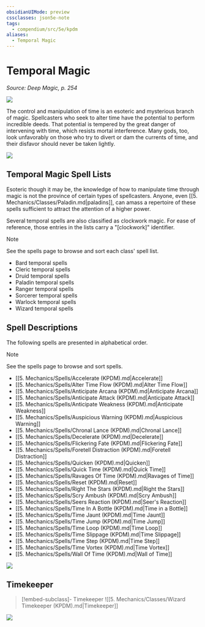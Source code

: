 ```yaml
---
obsidianUIMode: preview
cssclasses: json5e-note
tags:
  - compendium/src/5e/kpdm
aliases:
  - Temporal Magic
---
```

# Temporal Magic
*Source: Deep Magic, p. 254* 

![](https://raw.githubusercontent.com/TheGiddyLimit/homebrew/master/_img/KPDM/full/001-0874.webp#center)

The control and manipulation of time is an esoteric and mysterious branch of magic. Spellcasters who seek to alter time have the potential to perform incredible deeds. That potential is tempered by the great danger of intervening with time, which resists mortal interference. Many gods, too, look unfavorably on those who try to divert or dam the currents of time, and their disfavor should never be taken lightly.

![](https://raw.githubusercontent.com/TheGiddyLimit/homebrew/master/_img/KPDM/0090.webp#center)

## Temporal Magic Spell Lists

Esoteric though it may be, the knowledge of how to manipulate time through magic is not the province of certain types of spellcasters. Anyone, even [[5. Mechanics/Classes/Paladin.md\|paladins]], can amass a repertoire of these spells sufficient to attract the attention of a higher power.

Several temporal spells are also classified as clockwork magic. For ease of reference, those entries in the lists carry a "[clockwork]" identifier.

> [!note]
> See the spells page to browse and sort each class' spell list.

- Bard temporal spells  
- Cleric temporal spells  
- Druid temporal spells  
- Paladin temporal spells  
- Ranger temporal spells  
- Sorcerer temporal spells  
- Warlock temporal spells  
- Wizard temporal spells  

## Spell Descriptions

The following spells are presented in alphabetical order.

> [!note]
> See the spells page to browse and sort spells.

- [[5. Mechanics/Spells/Accelerate (KPDM).md\|Accelerate]]  
- [[5. Mechanics/Spells/Alter Time Flow (KPDM).md\|Alter Time Flow]]  
- [[5. Mechanics/Spells/Anticipate Arcana (KPDM).md\|Anticipate Arcana]]  
- [[5. Mechanics/Spells/Anticipate Attack (KPDM).md\|Anticipate Attack]]  
- [[5. Mechanics/Spells/Anticipate Weakness (KPDM).md\|Anticipate Weakness]]  
- [[5. Mechanics/Spells/Auspicious Warning (KPDM).md\|Auspicious Warning]]  
- [[5. Mechanics/Spells/Chronal Lance (KPDM).md\|Chronal Lance]]  
- [[5. Mechanics/Spells/Decelerate (KPDM).md\|Decelerate]]  
- [[5. Mechanics/Spells/Flickering Fate (KPDM).md\|Flickering Fate]]  
- [[5. Mechanics/Spells/Foretell Distraction (KPDM).md\|Foretell Distraction]]  
- [[5. Mechanics/Spells/Quicken (KPDM).md\|Quicken]]  
- [[5. Mechanics/Spells/Quick Time (KPDM).md\|Quick Time]]  
- [[5. Mechanics/Spells/Ravages Of Time (KPDM).md\|Ravages of Time]]  
- [[5. Mechanics/Spells/Reset (KPDM).md\|Reset]]  
- [[5. Mechanics/Spells/Right The Stars (KPDM).md\|Right the Stars]]  
- [[5. Mechanics/Spells/Scry Ambush (KPDM).md\|Scry Ambush]]  
- [[5. Mechanics/Spells/Seers Reaction (KPDM).md\|Seer's Reaction]]  
- [[5. Mechanics/Spells/Time In A Bottle (KPDM).md\|Time in a Bottle]]  
- [[5. Mechanics/Spells/Time Jaunt (KPDM).md\|Time Jaunt]]  
- [[5. Mechanics/Spells/Time Jump (KPDM).md\|Time Jump]]  
- [[5. Mechanics/Spells/Time Loop (KPDM).md\|Time Loop]]  
- [[5. Mechanics/Spells/Time Slippage (KPDM).md\|Time Slippage]]  
- [[5. Mechanics/Spells/Time Step (KPDM).md\|Time Step]]  
- [[5. Mechanics/Spells/Time Vortex (KPDM).md\|Time Vortex]]  
- [[5. Mechanics/Spells/Wall Of Time (KPDM).md\|Wall of Time]]  

![](https://raw.githubusercontent.com/TheGiddyLimit/homebrew/master/_img/KPDM/full/001-0897.webp#center)

## Timekeeper

> [!embed-subclass]- Timekeeper
> ![[5. Mechanics/Classes/Wizard Timekeeper (KPDM).md\|Timekeeper]]

![](https://raw.githubusercontent.com/TheGiddyLimit/homebrew/master/_img/KPDM/0091.webp#center)
